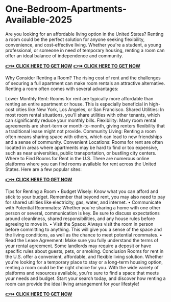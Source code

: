 # One-Bedroom-Apartments-Available-2025
Are you looking for an affordable living option in the United States? Renting a room could be the perfect solution for anyone seeking flexibility, convenience, and cost-effective living. Whether you're a student, a young professional, or someone in need of temporary housing, renting a room can offer an ideal balance of independence and community.

**[👉⏩ CLICK HERE TO GET NOW](https://sites.google.com/view/roomforrentinusa/)**
**[👉⏩ CLICK HERE TO GET NOW](https://sites.google.com/view/roomforrentinusa/)**

Why Consider Renting a Room? The rising cost of rent and the challenges of securing a full apartment can make room rentals an attractive alternative. Renting a room often comes with several advantages:

Lower Monthly Rent: Rooms for rent are typically more affordable than renting an entire apartment or house. This is especially beneficial in high-cost cities like New York, Los Angeles, or San Francisco.
Shared Utilities: In most room rental situations, you'll share utilities with other tenants, which can significantly reduce your monthly bills.
Flexibility: Many room rental agreements are short-term or month-to-month, giving renters flexibility that a traditional lease might not provide.
Community Living: Renting a room often means sharing space with others, which can lead to new friendships and a sense of community.
Convenient Locations: Rooms for rent are often located in areas where apartments may be hard to find or too expensive, such as near universities, public transportation, or bustling city centers. Where to Find Rooms for Rent in the U.S. There are numerous online platforms where you can find rooms available for rent across the United States. Here are a few popular sites:

**[👉⏩ CLICK HERE TO GET NOW](https://sites.google.com/view/roomforrentinusa/)**

Tips for Renting a Room • Budget Wisely: Know what you can afford and stick to your budget. Remember that beyond rent, you may also need to pay for shared utilities like electricity, gas, water, and internet. • Communicate with Potential Roommates: Whether you're sharing a home with one other person or several, communication is key. Be sure to discuss expectations around cleanliness, shared responsibilities, and any house rules before agreeing to move in. • Visit the Space: Always visit the room in person before committing to anything. This will give you a sense of the space and the living conditions, as well as the chance to meet potential roommates. • Read the Lease Agreement: Make sure you fully understand the terms of your rental agreement. Some landlords may require a deposit or have specific rules about guests, pets, or smoking. Conclusion Rooms for rent in the U.S. offer a convenient, affordable, and flexible living solution. Whether you're looking for a temporary place to stay or a long-term housing option, renting a room could be the right choice for you. With the wide variety of platforms and resources available, you're sure to find a space that meets your needs and budget. Start your search today, and discover how renting a room can provide the ideal living arrangement for your lifestyle!

**[👉⏩ CLICK HERE TO GET NOW](https://sites.google.com/view/roomforrentinusa/)**
